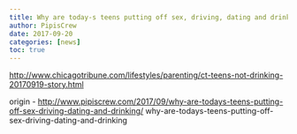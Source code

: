 ```yaml
---
title: Why are today-s teens putting off sex, driving, dating and drinking?
author: PipisCrew
date: 2017-09-20
categories: [news]
toc: true
---
```


http://www.chicagotribune.com/lifestyles/parenting/ct-teens-not-drinking-20170919-story.html

origin - http://www.pipiscrew.com/2017/09/why-are-todays-teens-putting-off-sex-driving-dating-and-drinking/ why-are-todays-teens-putting-off-sex-driving-dating-and-drinking